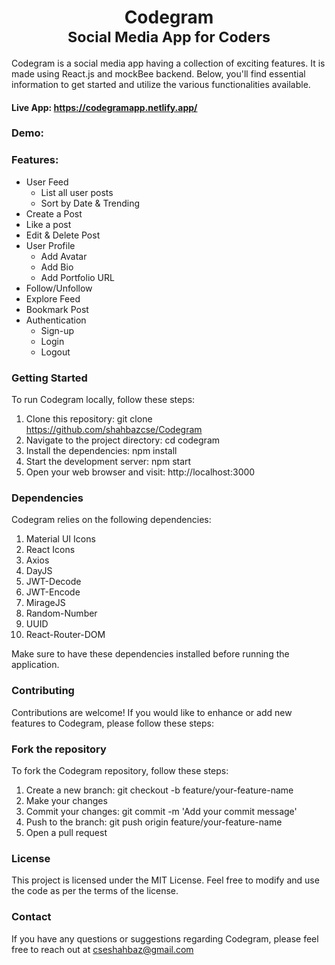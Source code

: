 <h1 align="center">Codegram</br><sub align="center">Social Media App for Coders</sub></h1>

Codegram is a social media app having a collection of exciting features. It is made using React.js and mockBee backend. Below, you'll find essential information to get started and utilize the various functionalities available.

#### Live App: https://codegramapp.netlify.app/

### Demo:


### Features:
- User Feed
    - List all user posts
    - Sort by Date & Trending
- Create a Post
- Like a post
- Edit & Delete Post
- User Profile
    - Add Avatar
    - Add Bio
    - Add Portfolio URL
- Follow/Unfollow
- Explore Feed
- Bookmark Post
- Authentication
    - Sign-up
    - Login
    - Logout

### Getting Started
To run Codegram locally, follow these steps:

1. Clone this repository: git clone https://github.com/shahbazcse/Codegram
2. Navigate to the project directory: cd codegram
3. Install the dependencies: npm install
4. Start the development server: npm start
5. Open your web browser and visit: http://localhost:3000

### Dependencies
Codegram relies on the following dependencies:

1. Material UI Icons
2. React Icons
3. Axios
4. DayJS
5. JWT-Decode
6. JWT-Encode
7. MirageJS
8. Random-Number
9. UUID
10. React-Router-DOM

Make sure to have these dependencies installed before running the application.

### Contributing
Contributions are welcome! If you would like to enhance or add new features to Codegram, please follow these steps:

### Fork the repository
To fork the Codegram repository, follow these steps:

1. Create a new branch: git checkout -b feature/your-feature-name
2. Make your changes
3. Commit your changes: git commit -m 'Add your commit message'
4. Push to the branch: git push origin feature/your-feature-name
5. Open a pull request

### License
This project is licensed under the MIT License. Feel free to modify and use the code as per the terms of the license.

### Contact
If you have any questions or suggestions regarding Codegram, please feel free to reach out at <a>cseshahbaz@gmail.com</a>
